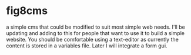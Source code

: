 # fig8cms
a simple cms that could be modified to suit most simple web needs.  I'll be updating and adding to this for people that want to use it to build a simple website.  You should be comfortable using a text-editor as currently the content is stored in a variables file.  Later I will integrate a form gui.
